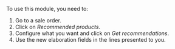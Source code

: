 To use this module, you need to:

1. Go to a sale order.
2. Click on *Recommended products*.
3. Configure what you want and click on *Get recommendations*.
4. Use the new elaboration fields in the lines presented to you.
